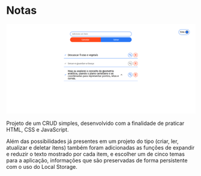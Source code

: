 # Notas

![Imagem da página](./project.png#vitrinedev)

Projeto de um CRUD simples, desenvolvido com a finalidade de praticar HTML, CSS e JavaScript.

Além das possibilidades já presentes em um projeto do tipo (criar, ler, atualizar e deletar itens) também foram adicionadas as funções de expandir e reduzir o texto mostrado por cada item, e escolher um de cinco temas para a aplicação, informações que são preservadas de forma persistente com o uso do Local Storage.